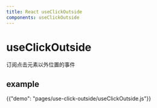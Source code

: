 ```yaml
---
title: React useClickOutside
components: useClickOutside
---
```


# useClickOutside

<p class="description">订阅点击元素以外位置的事件</p>

## example

{{"demo": "pages/use-click-outside/useClickOutside.js"}}
